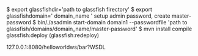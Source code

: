 $ export glassfishdir='path to glassfish firectory'
$ export glassfishdomain=' domain_name '
setup admin password, create master-password
$ bin/./asadmin start-domain domain1 --passwordfile 'path to glassfish/domains/domain_name/master-password'
$ mvn install compile glassfish:deploy (glassfish:redeploy)


127.0.0.1:8080/helloworldws/bar?WSDL